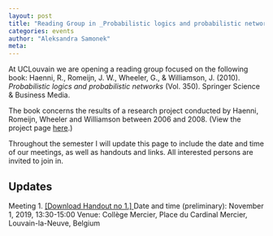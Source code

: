 ```yaml
---
layout: post
title: "Reading Group in _Probabilistic logics and probabilistic networks_ at UCLouvain"
categories: events 
author: "Aleksandra Samonek"
meta: 
---
```


At UCLouvain we are opening a reading group focused on the following book:
Haenni, R., Romeijn, J. W., Wheeler, G., & Williamson, J. (2010). _Probabilistic logics and probabilistic networks_ (Vol. 350). Springer Science & Business Media.

The book concerns the results of a research project conducted by Haenni, Romeijn, Wheeler and Williamson between 2006 and 2008. (View the project page [here](https://blogs.kent.ac.uk/jonw/projects/progicnet-probabilistic-logic-and-probabilistic-networks/).)

Throughout the semester I will update this page to include the date and time of our meetings, as well as handouts and links. All interested persons are invited to join in.

## Updates

Meeting 1. [ [Download Handout no 1.] ](/handouts/progicnet.ASamonekProgicAndNetworksReadingGroup-Handout01Chapters01-ver1.0.pdf)
Date and time (preliminary): November 1, 2019, 13:30-15:00
Venue: Collège Mercier, Place du Cardinal Mercier, Louvain-la-Neuve, Belgium